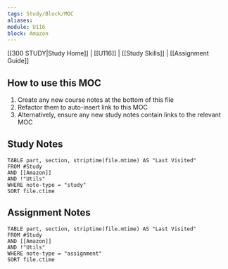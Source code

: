 ```yaml
---
tags: Study/Block/MOC
aliases: 
module: U116
block: Amazon
---
```


[[300 STUDY|Study Home]] | [[U116]] | [[Study Skills]] | [[Assignment Guide]]

## How to use this MOC
1. Create any new course notes at the bottom of this file
2. Refactor them to auto-insert link to this MOC
3. Alternatively, ensure any new study notes contain links to the relevant MOC

## Study Notes

```dataview
TABLE part, section, striptime(file.mtime) AS "Last Visited"
FROM #Study 
AND [[Amazon]]
AND !"Utils"
WHERE note-type = "study"
SORT file.ctime
```

## Assignment Notes

```dataview
TABLE part, section, striptime(file.mtime) AS "Last Visited"
FROM #Study 
AND [[Amazon]]
AND !"Utils"
WHERE note-type = "assignment"
SORT file.ctime
```